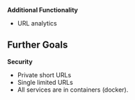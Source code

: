 __Additional Functionality__
* URL analytics

## Further Goals
__Security__
* Private short URLs
* Single limited URLs
* All services are in containers (docker).
